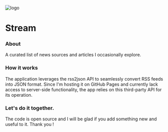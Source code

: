 
![logo](https://github.com/user-attachments/assets/3e8e4766-217a-4815-9921-6e196ae76999)
# Stream 

### About

A curated list of news sources and articles I occasionally explore.

### How it works

The application leverages the rss2json API to seamlessly convert RSS feeds into JSON format. 
Since I'm hosting it on GitHub Pages and currently lack access to server-side functionality, the app relies on this third-party API for its operation.

### Let's do it together.

The code is open source and I will be glad if you add something new and useful to it. Thank you !
